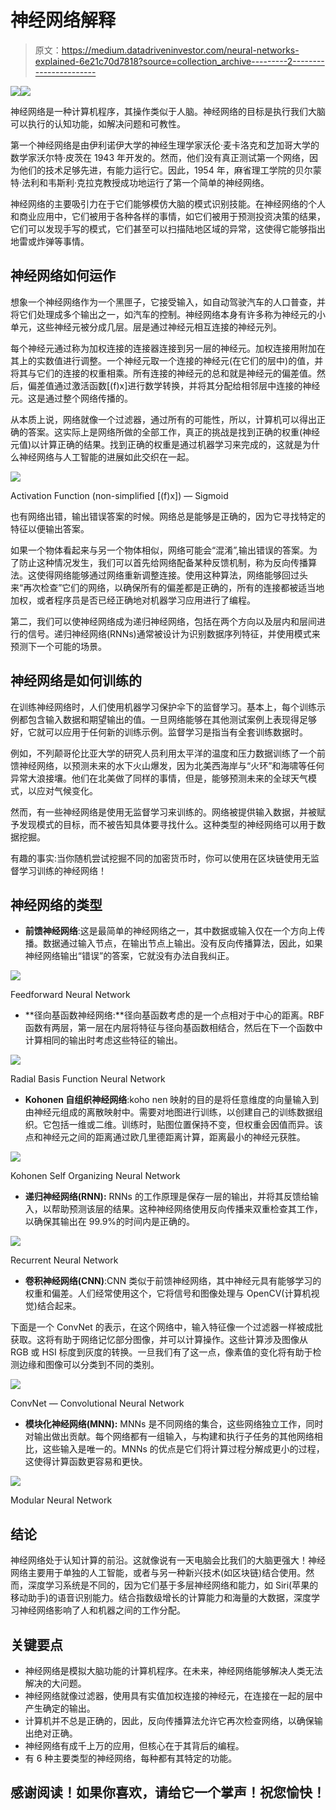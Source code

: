 # 神经网络解释

> 原文：<https://medium.datadriveninvestor.com/neural-networks-explained-6e21c70d7818?source=collection_archive---------2----------------------->

[![](img/b409ebda890be31573a43462dd19d4c8.png)](http://www.track.datadriveninvestor.com/1B9E)![](img/967dcec6061e6e7cceeb69b95956c616.png)

神经网络是一种计算机程序，其操作类似于人脑。神经网络的目标是执行我们大脑可以执行的认知功能，如解决问题和可教性。

第一个神经网络是由伊利诺伊大学的神经生理学家沃伦·麦卡洛克和芝加哥大学的数学家沃尔特·皮茨在 1943 年开发的。然而，他们没有真正测试第一个网络，因为他们的技术足够先进，有能力运行它。因此，1954 年，麻省理工学院的贝尔蒙特·法利和韦斯利·克拉克教授成功地运行了第一个简单的神经网络。

神经网络的主要吸引力在于它们能够模仿大脑的模式识别技能。在神经网络的个人和商业应用中，它们被用于各种各样的事情，如它们被用于预测投资决策的结果，它们可以发现手写的模式，它们甚至可以扫描陆地区域的异常，这使得它能够指出地雷或炸弹等事情。

## 神经网络如何运作

想象一个神经网络作为一个黑匣子，它接受输入，如自动驾驶汽车的人口普查，并将它们处理成多个输出之一，如汽车的控制。神经网络本身有许多称为神经元的小单元，这些神经元被分成几层。层是通过神经元相互连接的神经元列。

每个神经元通过称为加权连接的连接器连接到另一层的神经元。加权连接用附加在其上的实数值进行调整。一个神经元取一个连接的神经元(在它们的层中)的值，并将其与它们的连接的权重相乘。所有连接的神经元的总和就是神经元的偏差值。然后，偏差值通过激活函数[(f)x]进行数学转换，并将其分配给相邻层中连接的神经元。这是通过整个网络传播的。

从本质上说，网络就像一个过滤器，通过所有的可能性，所以，计算机可以得出正确的答案。这实际上是网络所做的全部工作，真正的挑战是找到正确的权重(神经元值)以计算正确的结果。找到正确的权重是通过机器学习来完成的，这就是为什么神经网络与人工智能的进展如此交织在一起。

![](img/d7025d160f64e8637f516c7cb6687423.png)

Activation Function (non-simplified [(f)x]) — Sigmoid

也有网络出错，输出错误答案的时候。网络总是能够是正确的，因为它寻找特定的特征以便输出答案。

如果一个物体看起来与另一个物体相似，网络可能会“混淆”,输出错误的答案。为了防止这种情况发生，我们可以首先给网络配备某种反馈机制，称为反向传播算法。这使得网络能够通过网络重新调整连接。使用这种算法，网络能够回过头来“再次检查”它们的网络，以确保所有的偏差都是正确的，所有的连接都被适当地加权，或者程序员是否已经正确地对机器学习应用进行了编程。

第二，我们可以使神经网络成为递归神经网络，包括在两个方向以及层内和层间进行的信号。递归神经网络(RNNs)通常被设计为识别数据序列特征，并使用模式来预测下一个可能的场景。

## 神经网络是如何训练的

在训练神经网络时，人们使用机器学习保护伞下的监督学习。基本上，每个训练示例都包含输入数据和期望输出的值。一旦网络能够在其他测试案例上表现得足够好，它就可以应用于任何新的训练示例。监督学习是指当有全套训练数据时。

例如，不列颠哥伦比亚大学的研究人员利用太平洋的温度和压力数据训练了一个前馈神经网络，以预测未来的水下火山爆发，因为北美西海岸与“火环”和海啸等任何异常大浪接壤。他们在北美做了同样的事情，但是，能够预测未来的全球天气模式，以应对气候变化。

然而，有一些神经网络是使用无监督学习来训练的。网络被提供输入数据，并被赋予发现模式的目标，而不被告知具体要寻找什么。这种类型的神经网络可以用于数据挖掘。

有趣的事实:当你随机尝试挖掘不同的加密货币时，你可以使用在区块链使用无监督学习训练的神经网络！

## 神经网络的类型

*   **前馈神经网络**:这是最简单的神经网络之一，其中数据或输入仅在一个方向上传播。数据通过输入节点，在输出节点上输出。没有反向传播算法，因此，如果神经网络输出“错误”的答案，它就没有办法自我纠正。

![](img/f726661d614aa5ffb4ebca89a985982a.png)

Feedforward Neural Network

*   **径向基函数神经网络:**径向基函数考虑的是一个点相对于中心的距离。RBF 函数有两层，第一层在内层将特征与径向基函数相结合，然后在下一个函数中计算相同的输出时考虑这些特征的输出。

![](img/a52fc548f9704ca0d5e92717a0819753.png)

Radial Basis Function Neural Network

*   **Kohonen 自组织神经网络**:koho nen 映射的目的是将任意维度的向量输入到由神经元组成的离散映射中。需要对地图进行训练，以创建自己的训练数据组织。它包括一维或二维。训练时，贴图位置保持不变，但权重会因值而异。该点和神经元之间的距离通过欧几里德距离计算，距离最小的神经元获胜。

![](img/203faf3fe329edab3b7f958705319ce1.png)

Kohonen Self Organizing Neural Network

*   **递归神经网络(RNN):** RNNs 的工作原理是保存一层的输出，并将其反馈给输入，以帮助预测该层的结果。这种神经网络使用反向传播来双重检查其工作，以确保其输出在 99.9%的时间内是正确的。

![](img/b96b69fc50a95d7bdbe6528ad30ae393.png)

Recurrent Neural Network

*   **卷积神经网络(CNN)**:CNN 类似于前馈神经网络，其中神经元具有能够学习的权重和偏差。人们经常使用这个，它将信号和图像处理与 OpenCV(计算机视觉)结合起来。

下面是一个 ConvNet 的表示，在这个网络中，输入特征像一个过滤器一样被成批获取。这将有助于网络记忆部分图像，并可以计算操作。这些计算涉及图像从 RGB 或 HSI 标度到灰度的转换。一旦我们有了这一点，像素值的变化将有助于检测边缘和图像可以分类到不同的类别。

![](img/13054a88072143c04f758cbf063a1820.png)

ConvNet — Convolutional Neural Network

*   **模块化神经网络(MNN):** MNNs 是不同网络的集合，这些网络独立工作，同时对输出做出贡献。每个网络都有一组输入，与构建和执行子任务的其他网络相比，这些输入是唯一的。MNNs 的优点是它们将计算过程分解成更小的过程，这使得计算函数更容易和更快。

![](img/eca15a7b9e587f3835e7cfd08841fc88.png)

Modular Neural Network

## 结论

神经网络处于认知计算的前沿。这就像说有一天电脑会比我们的大脑更强大！神经网络主要用于单独的人工智能，或者与另一种新兴技术(如区块链)结合使用。然而，深度学习系统是不同的，因为它们基于多层神经网络和能力，如 Siri(苹果的移动助手)的语音识别能力。结合指数级增长的计算能力和海量的大数据，深度学习神经网络影响了人和机器之间的工作分配。

## 关键要点

*   神经网络是模拟大脑功能的计算机程序。在未来，神经网络能够解决人类无法解决的大问题。
*   神经网络就像过滤器，使用具有实值加权连接的神经元，在连接在一起的层中产生确定的输出。
*   计算机并不总是正确的，因此，反向传播算法允许它再次检查网络，以确保输出绝对正确。
*   神经网络有成千上万的应用，但核心在于其背后的编程。
*   有 6 种主要类型的神经网络，每种都有其特定的功能。

## **感谢阅读！如果你喜欢，请给它一个掌声！祝您愉快！**